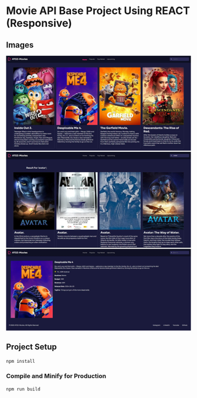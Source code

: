 # Movie API Base Project Using REACT (Responsive)

## Images 
<img src="https://raw.githubusercontent.com/Nitin-M-1/Movie-API-Base-Project-Using-REACT/master/src/assets/img_1.JPG" alt="" />
<img src="https://raw.githubusercontent.com/Nitin-M-1/Movie-API-Base-Project-Using-REACT/master/src/assets/img_2.JPG" alt="" />
<img src="https://raw.githubusercontent.com/Nitin-M-1/Movie-API-Base-Project-Using-REACT/master/src/assets/img_3.JPG" alt="" />


## Project Setup

```sh
npm install
```
### Compile and Minify for Production

```sh
npm run build
```
